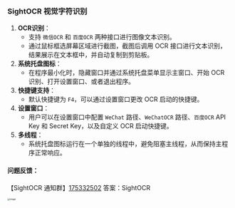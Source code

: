 ### SightOCR 视觉字符识别

1. **OCR识别**：
   - 支持 `微信OCR` 和 `百度OCR` 两种接口进行图像文本识别。
   - 通过鼠标框选屏幕区域进行截图，截图后调用 OCR 接口进行文本识别，结果展示在文本框中，并自动复制到剪贴板。
2. **系统托盘图标**：
   - 在程序最小化时，隐藏窗口并通过系统托盘菜单显示主窗口、开始 OCR 识别、打开设置窗口、或者退出程序。
3. **快捷键支持**：
   - 默认快捷键为 `F4`，可以通过设置窗口更改 OCR 启动的快捷键。
4. **设置窗口**：
   - 用户可以在设置窗口中配置 `WeChat` 路径、`WeChatOCR` 路径、`百度OCR` API Key 和 Secret Key，以及自定义 OCR 启动快捷键。
5. **多线程**：
   - 系统托盘图标运行在一个单独的线程中，避免阻塞主线程，从而保持主程序正常响应。


#### 问题反馈：

【SightOCR 通知群】[175332502](http://qm.qq.com/cgi-bin/qm/qr?_wv=1027&k=5PkXysHbDS-RVvXJO_AE7OkFEZrIaFYN&authKey=OZ7pUAm4Ek2ZUKmurSP5v2w9lcbQN2%2BnoiGdIJzM0ZT5QsFkrV0CICvkw9C7qIWS&noverify=0&group_code=175332502)	答案：SightOCR

<img src="https://github.com/user-attachments/assets/77ae558d-6e97-4bfe-ae63-9fa6ec993bb6" alt="image" style="zoom: 33%;" />


